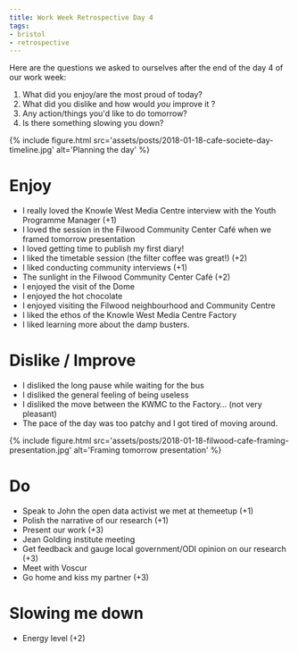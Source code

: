 ```yaml
---
title: Work Week Retrospective Day 4
tags:
- bristol
- retrospective
---
```


Here are the questions we asked to ourselves after the end of the day 4 of our work week:

1. What did you enjoy/are the most proud of today?
2. What did you dislike and how would _you_ improve it ?
3. Any action/things you'd like to do tomorrow?
4. Is there something slowing you down?

{% include figure.html src='assets/posts/2018-01-18-cafe-societe-day-timeline.jpg' alt='Planning the day' %}

# Enjoy

- I really loved the Knowle West Media Centre interview with the Youth Programme Manager (+1)
- I loved the session in the Filwood Community Center Café when we framed tomorrow presentation
- I loved getting time to publish my first diary!
- I liked the timetable session (the filter coffee was great!) (+2)
- I liked conducting community interviews (+1)
- The sunlight in the Filwood Community Center Café (+2)
- I enjoyed the visit of the Dome
- I enjoyed the hot chocolate
- I enjoyed visiting the Filwood neighbourhood and Community Centre
- I liked the ethos of the Knowle West Media Centre Factory
- I liked learning more about the damp busters.

# Dislike / Improve

- I disliked the long pause while waiting for the bus
- I disliked the general feeling of being useless
- I disliked the move between the KWMC to the Factory… (not very pleasant)
- The pace of the day was too patchy and I got tired of moving around.

{% include figure.html src='assets/posts/2018-01-18-filwood-cafe-framing-presentation.jpg' alt='Framing tomorrow presentation' %}


# Do

- Speak to John the open data activist we met at themeetup (+1)
- Polish the narrative of our research (+1)
- Present our work (+3)
- Jean Golding institute meeting
- Get feedback and gauge local government/ODI opinion on our research (+3)
- Meet with Voscur
- Go home and kiss my partner (+3)

# Slowing me down

- Energy level (+2)
